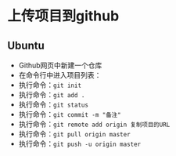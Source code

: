 # 上传项目到github

## Ubuntu

- Github网页中新建一个仓库
- 在命令行中进入项目列表：
- 执行命令：`git init`
- 执行命令：`git add .`
- 执行命令：`git status`
- 执行命令：`git commit -m "备注"`
- 执行命令：`git remote add origin 复制项目的URL`
- 执行命令：`git pull origin master`
- 执行命令：`git push -u origin master`
